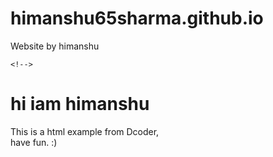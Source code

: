 # himanshu65sharma.github.io
Website by himanshu
<!DOCTYPE html>
<html>

<body>

    <!-->

  <h1>
      hi iam himanshu
  </h1>

  <div class="dcoder">
    This is a html example from Dcoder,
        <br>
        have fun. :)
    </div>

</body>
</html>
